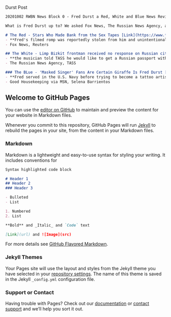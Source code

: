Durst Post

```markdown
20201002 RWBN News Block 0 - Fred Durst a Red, White and Blue News Review

What is Fred Durst up to? We asked Fox News, The Russian News Agency, and Good Housekeeping for their biases answers

# The Red - Stars Who Made Bank from the Sex Tapes [Link](https://www.foxnews.com/entertainment/stars-who-made-bank-from-their-sex-tapes)
- **Fred's filmed romp was reportedly stolen from him and unintentionally released, but Fred benefited**
- Fox News, Reuters

## The White - Limp Bizkit frontman received no response on Russian citizenship request [Link](https://tass.com/society/837271)
- **the musician told TASS he would like to get a Russian passport without rejected his US citizenship. "I want to spend at least half of my time here," Durst said**
- The Russian News Agency, TASS

### The BLue - 'Masked Singer' Fans Are Certain Giraffe Is Fred Durst [Link](https://www.msn.com/en-us/tv/news/masked-singer-fans-are-certain-giraffe-is-fred-durst/ar-BB19mq8q)
- **Fred served in the U.S. Navy before trying to become a tattoo artist**
- Good Housekeeping via MSN, Selena Barrientos

```



## Welcome to GitHub Pages

You can use the [editor on GitHub](https://github.com/anotherdrew/rwbn.github.io/edit/gh-pages/index.md) to maintain and preview the content for your website in Markdown files.

Whenever you commit to this repository, GitHub Pages will run [Jekyll](https://jekyllrb.com/) to rebuild the pages in your site, from the content in your Markdown files.

### Markdown

Markdown is a lightweight and easy-to-use syntax for styling your writing. It includes conventions for

```markdown
Syntax highlighted code block

# Header 1
## Header 2
### Header 3

- Bulleted
- List

1. Numbered
2. List

**Bold** and _Italic_ and `Code` text

[Link](url) and ![Image](src)
```

For more details see [GitHub Flavored Markdown](https://guides.github.com/features/mastering-markdown/).

### Jekyll Themes

Your Pages site will use the layout and styles from the Jekyll theme you have selected in your [repository settings](https://github.com/anotherdrew/rwbn.github.io/settings). The name of this theme is saved in the Jekyll `_config.yml` configuration file.

### Support or Contact

Having trouble with Pages? Check out our [documentation](https://docs.github.com/categories/github-pages-basics/) or [contact support](https://github.com/contact) and we’ll help you sort it out.
